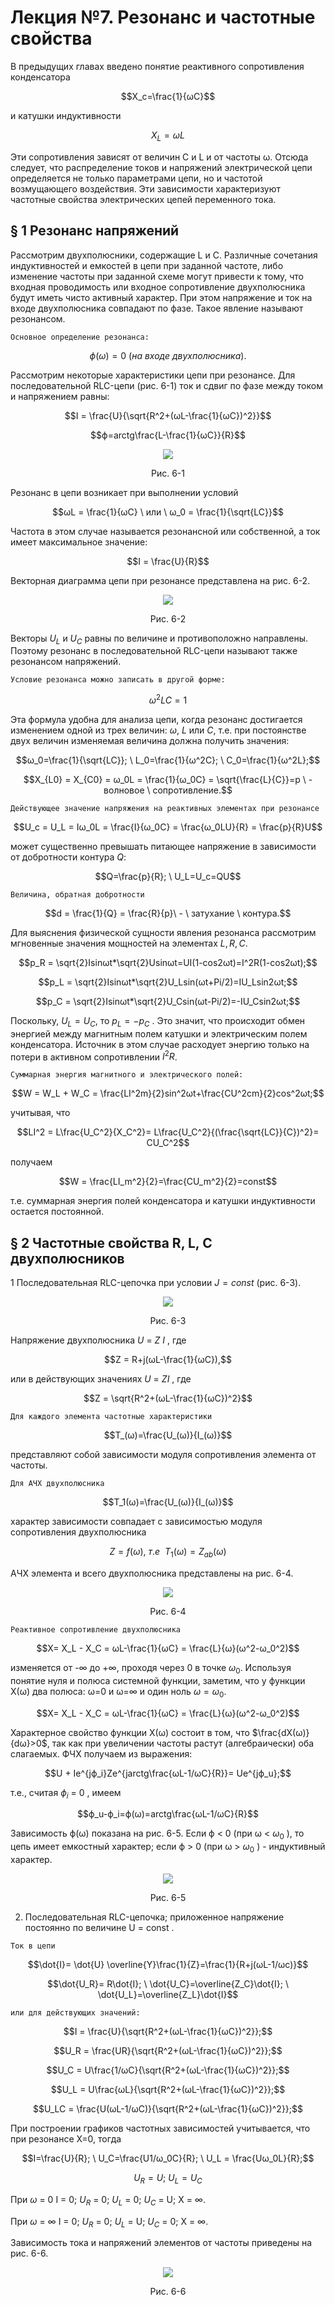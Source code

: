 # Лекция №7. Резонанс и частотные свойства
В предыдущих главах введено понятие реактивного сопротивления конденсатора

```math
X_c=\frac{1}{ωC}
```

и катушки индуктивности

```math
X_L=ωL
```

Эти сопротивления зависят от величин C и L и от частоты ω. Отсюда
следует, что распределение токов и напряжений электрической цепи
определяется не только параметрами цепи, но и частотой
возмущающего воздействия. Эти зависимости характеризуют
частотные свойства электрических цепей переменного тока.

## § 1 Резонанс напряжений
Рассмотрим двухполюсники, содержащие L и C. Различные сочетания
индуктивностей и емкостей в цепи при заданной частоте, либо
изменение частоты при заданной схеме могут привести к тому, что
входная проводимость или входное сопротивление двухполюсника
будут иметь чисто активный характер. При этом напряжение и ток на
входе двухполюсника совпадают по фазе. Такое явление называют
резонансом.

`Основное определение резонанса:`
```math
ϕ(ω)=0 \ (на \ входе \ двухполюсника).
```

Рассмотрим некоторые характеристики цепи при резонансе. Для
последовательной RLC-цепи (рис. 6-1) ток и сдвиг по фазе между током
и напряжением равны:

```math
I = \frac{U}{\sqrt{R^2+(ωL-\frac{1}{ωC})^2}}
```

```math
ϕ=arctg\frac{L-\frac{1}{ωC}}{R}
```
<p align="center" > <img src="./pic/6-1.PNG"></p>
<p align="center" >Рис. 6-1</p>

Резонанс в цепи возникает при выполнении условий

```math
ωL = \frac{1}{ωC} \ или \ ω_0 = \frac{1}{\sqrt{LC}}
```
Частота в этом случае называется резонансной или собственной, а ток
имеет максимальное значение:

```math
I = \frac{U}{R}
```
Векторная диаграмма цепи при резонансе представлена на рис. 6-2.

<p align="center" > <img src="./pic/p6-2.PNG"></p>
<p align="center" >Рис. 6-2</p>

Векторы $U_L$ и $U_C$ равны по величине и противоположно направлены.
Поэтому резонанс в последовательной RLC-цепи называют также резонансом напряжений.

`Условие резонанса можно записать в другой форме:`

```math
ω^2LC=1
```
Эта формула удобна для анализа цепи, когда резонанс достигается
изменением одной из трех величин:
$ω$, $L$ или $C$, т.е. при постоянстве
двух величин изменяемая величина должна получить значения:

```math
ω_0=\frac{1}{\sqrt{LC}}; \ L_0=\frac{1}{ω^2C}; \ С_0=\frac{1}{ω^2L};
```

```math
X_{L0} = X_{C0} = ω_0L = \frac{1}{ω_0C} = \sqrt{\frac{L}{C}}=p \ - волновое \ сопротивление.
```

`Действующее значение напряжения на реактивных элементах при резонансе`

```math
U_c = U_L = Iω_0L = \frac{I}{ω_0C} = \frac{ω_0LU}{R} = \frac{p}{R}U
```
может существенно превышать питающее напряжение в зависимости
от добротности контура $Q$:

```math
Q=\frac{p}{R}; \ U_L=U_c=QU
```

`Величина, обратная добротности`

```math
d = \frac{1}{Q} = \frac{R}{p}\ - \ затухание \ контура.
```
Для выяснения физической сущности явления резонанса рассмотрим
мгновенные значения мощностей на элементах $L, R, C$.

```math
p_R = \sqrt{2}Isinωt*\sqrt{2}Usinωt=UI(1-cos2ωt)=I^2R(1-cos2ωt);
```
```math
p_L = \sqrt{2}Isinωt*\sqrt{2}U_Lsin(ωt+Pi/2)=IU_Lsin2ωt;
```
```math
p_C = \sqrt{2}Isinωt*\sqrt{2}U_Csin(ωt-Pi/2)=-IU_Csin2ωt;
```

Поскольку, $U_L=U_C$, то $p_L=− p_C$ . Это значит, что происходит обмен
энергией между магнитным полем катушки и электрическим полем
конденсатора. Источник в этом случае расходует энергию только на
потери в активном сопротивлении $I^2R$. 

`Суммарная энергия магнитного и электрического полей:`

```math
W = W_L + W_C = \frac{LI^2m}{2}sin^2ωt+\frac{CU^2cm}{2}cos^2ωt;
```

учитывая, что
```math
LI^2 = L\frac{U_C^2}{X_C^2}= L\frac{U_C^2}{(\frac{\sqrt{LC}}{C})^2}= CU_C^2
```
получаем
```math
W = \frac{LI_m^2}{2}=\frac{CU_m^2}{2}=const
```
т.е. суммарная энергия полей конденсатора и катушки индуктивности
остается постоянной.

## § 2 Частотные свойства R, L, C двухполюсников
1 Последовательная RLC-цепочка при условии $J = const$ (рис. 6-3).
<p align="center" > <img src="./pic/p6-3.PNG"></p>
<p align="center" >Рис. 6-3</p>

Напряжение двухполюсника $U$ = $Z$ $I$ , где

```math
Z = R+j(ωL-\frac{1}{ωC}),
```
или в действующих значениях $U$ = $ZI$ , где

```math
Z = \sqrt{R^2+(ωL-\frac{1}{ωC})^2}
```
`Для каждого элемента частотные характеристики`

```math
T_(ω)=\frac{U_(ω)}{I_(ω)}
```
представляют собой зависимости модуля сопротивления элемента от частоты.

`Для АЧХ двухполюсника`
```math
T_1(ω)=\frac{U_(ω)}{I_(ω)}
```

характер зависимости
совпадает с зависимостью модуля сопротивления двухполюсника

```math
Z=f(ω),\ т.е  \ \  T_1(ω)=Z_{ab}(ω)
```

АЧХ элемента и всего двухполюсника представлены на рис. 6-4.
<p align="center" > <img src="./pic/p6-4.PNG"></p>
<p align="center" >Рис. 6-4</p>

`Реактивное сопротивление двухполюсника`

```math
X= X_L - X_C = ωL-\frac{1}{ωC} = \frac{L}{ω}(ω^2-ω_0^2)
```

изменяется от -∞ до +∞, проходя через 0 в точке $ω_0$.
Используя понятие нуля и полюса системной функции, заметим, что у функции X(ω) два полюса: ω=0 и ω=∞ и один ноль $ω=ω_0$.

```math
X= X_L - X_C = ωL-\frac{1}{ωC} = \frac{L}{ω}(ω^2-ω_0^2)
```
Характерное свойство функции X(ω) состоит в том, что $\frac{dX(ω)}{dω}>0$,
так как при увеличении частоты растут (алгебраически) оба слагаемых. ФЧХ получаем из выражения:

```math
U + Ie^{jϕ_i}Ze^{jarctg\frac{ωL-1/ωC}{R}}= Ue^{jϕ_u};
```

т.е., считая $ϕ_i$ = 0  , имеем

```math
ϕ_u-ϕ_i=ϕ(ω)=arctg\frac{ωL-1/ωC}{R}
```
Зависимость ϕ(ω) показана на рис. 6-5. Если ϕ < 0 (при ω < $ω_0$ ), то цепь имеет емкостный характер; если ϕ > 0 (при ω > $ω_0$  ) - индуктивный характер.

<p align="center" > <img src="./pic/p6-5.PNG"></p>
<p align="center" >Рис. 6-5</p>

2. 	Последовательная RLC-цепочка; приложенное напряжение постоянно по величине U = const .

`Ток в цепи`

```math
\dot{I}= \dot{U} \overline{Y}\frac{1}{Z}=\frac{1}{R+j(ωL-1/ωc)}
```
```math
\dot{U_R}= R\dot{I}; \ \dot{U_C}=\overline{Z_C}\dot{I}; \ \dot{U_L}=\overline{Z_L}\dot{I}
```

`или для действующих значений:`

```math
I = \frac{U}{\sqrt{R^2+(ωL-\frac{1}{ωC})^2}};
```

```math
U_R = \frac{UR}{\sqrt{R^2+(ωL-\frac{1}{ωC})^2}};
```

```math
U_C = U\frac{1/ωC}{\sqrt{R^2+(ωL-\frac{1}{ωC})^2}};
```

```math
U_L = U\frac{ωL}{\sqrt{R^2+(ωL-\frac{1}{ωC})^2}};
```

```math
U_LC = \frac{U(ωL-1/ωC)}{\sqrt{R^2+(ωL-\frac{1}{ωC})^2}};
```

При построении графиков частотных зависимостей учитывается, что при резонансе X=0, тогда

```math
I=\frac{U}{R}; \ U_C=\frac{U1/ω_0C}{R}; \ U_L = \frac{Uω_0L}{R};
```

```math
U_R = U; \ U_L=U_C
```

При $ω$ = 0 I = 0; $U_R$ = 0; $U_L$ = 0; $U_C$ = U; X = ∞.

При $ω$ = ∞ I = 0; $U_R$ = 0; $U_L$ = U; $U_C$ = 0; X = ∞.

Зависимость тока и напряжений элементов от частоты приведены на рис. 6-6.

<p align="center" > <img src="./pic/p6-6.PNG"></p>
<p align="center" >Рис. 6-6</p>

